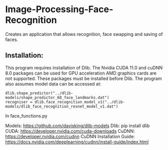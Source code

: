 # Image-Processing-Face-Recognition

Creates an application that allows recognition, face swapping and saving of faces.

## Installation:

This program requires installation of Dlib. The Nvidia CUDA 11.0 and cuDNN 8.0 packages can be used for GPU acceleration AMD graphics cards are not supported. These packages must be installed before Dlib. The program also assumes model data can be accessed at:
```
dlib.shape_predictor("../dlib-models/shape_predictor_68_face_landmarks.dat")
recogniser = dlib.face_recognition_model_v1("../dlib-models/dlib_face_recognition_resnet_model_v1.dat")
```
In face_functions.py

Models: https://github.com/davisking/dlib-models 
Dlib: pip install dlib
CUDA: https://developer.nvidia.com/cuda-downloads
CuDNN: https://developer.nvidia.com/cudnn
CuDNN Installation Guide: https://docs.nvidia.com/deeplearning/cudnn/install-guide/index.html
